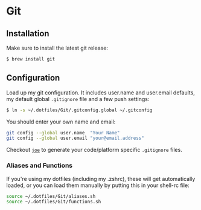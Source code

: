 
Git
===

## Installation

Make sure to install the latest git release:

```bash
$ brew install git
```

## Configuration

Load up my git configuration. It includes user.name and user.email defaults, my default global
`.gitignore` file and a few push settings:

```bash
$ ln -s ~/.dotfiles/Git/.gitconfig.global ~/.gitconfig
```

You should enter your own name and email:

```bash
git config --global user.name  "Your Name"
git config --global user.email "your@email.address"
```

Checkout [`joe`](https://github.com/karan/joe) to generate your code/platform specific `.gitignore` files.


### Aliases and Functions

If you're using my dotfiles (including my .zshrc), these will get automatically loaded, or you can load them manually by putting this in your shell-rc file:


```bash
source ~/.dotfiles/Git/aliases.sh
source ~/.dotfiles/Git/functions.sh
```

